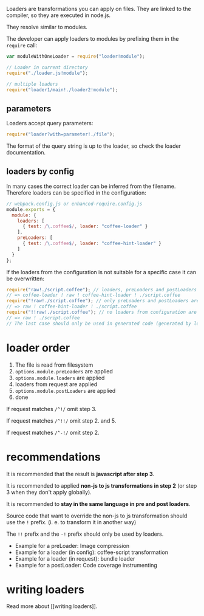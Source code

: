 Loaders are transformations you can apply on files. They are linked to the compiler, so they are executed in node.js.

They resolve similar to modules.

The developer can apply loaders to modules by prefixing them in the `require` call:

``` javascript
var moduleWithOneLoader = require("loader!module");

// Loader in current directory
require("./loader.js!module");

// multiple loaders
require("loader1/main!./loader2!module");
```

## parameters

Loaders accept query parameters:

``` javascript
require("loader?with=parameter!./file");
```

The format of the query string is up to the loader, so check the loader documentation.

## loaders by config

In many cases the correct loader can be inferred from the filename. Therefore loaders can be specified in the configuration:

``` javascript
// webpack.config.js or enhanced-require.config.js
module.exports = {
  module: {
    loaders: [
      { test: /\.coffee$/, loader: "coffee-loader" }
    ],
    preLoaders: [
      { test: /\.coffee$/, loader: "coffee-hint-loader" }
    ]
  }
};
```

If the loaders from the configuration is not suitable for a specific case it can be overwritten:

``` javascript
require("raw!./script.coffee"); // loaders, preLoaders and postLoaders are applied
// => coffee-loader ! raw ! coffee-hint-loader ! ./script.coffee
require("!raw!./script.coffee"); // only preLoaders and postLoaders are applied
// => raw ! coffee-hint-loader ! ./script.coffee
require("!!raw!./script.coffee"); // no loaders from configuration are applied
// => raw ! ./script.coffee
// The last case should only be used in generated code (generated by loaders)
```

# loader order

1. The file is read from filesystem
2. `options.module.preLoaders` are applied
3. `options.module.loaders` are applied
4. loaders from request are applied
5. `options.module.postLoaders` are applied
6. done

If request matches `/^!/` omit step 3.

If request matches `/^!!/` omit step 2. and 5.

If request matches `/^-!/` omit step 2.

# recommendations

It is recommended that the result is **javascript after step 3**.

It is recommended to applied **non-js to js transformations in step 2** (or step 3 when they don't apply globally).

It is recommended to **stay in the same language in pre and post loaders**.

Source code that want to override the non-js to js transformation should use the `!` prefix. (i. e. to transform it in another way)

The `!!` prefix and the `-!` prefix should only be used by loaders.

* Example for a preLoader: Image compression
* Example for a loader (in config): coffee-script transformation
* Example for a loader (in request): bundle loader
* Example for a postLoader: Code coverage instrumenting

# writing loaders

Read more about [[writing loaders]].